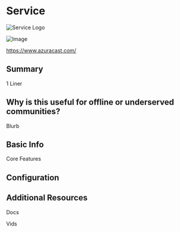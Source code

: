 # Service

![Service Logo](azuracast.jpg)


![Image](https://camo.githubusercontent.com/49c456da723fc31a79c2b9a22f7bb2c1844bd0f3d55e7793db5c95fdc60c873a/68747470733a2f2f7777772e617a757261636173742e636f6d2f696d672f53637265656e73686f74546f75722e676966)

https://www.azuracast.com/

## Summary

1 Liner

## Why is this useful for offline or underserved communities?

Blurb

## Basic Info

Core Features



## Configuration



## Additional Resources

Docs

Vids